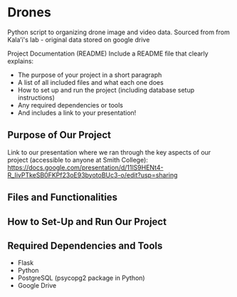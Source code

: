 # Drones
Python script to organizing drone image and video data. Sourced from from Kala’i's lab - original data stored on google drive

Project Documentation (README) 
Include a README file that clearly explains:
- The purpose of your project in a short paragraph
- A list of all included files and what each one does
- How to set up and run the project (including database setup instructions)
- Any required dependencies or tools
- And includes a link to your presentation!


## Purpose of Our Project

Link to our presentation where we ran through the key aspects of our project (accessible to anyone at Smith College): https://docs.google.com/presentation/d/11lS9HENt4-R_IivPTkeSB0FKPf23oE93byotoBUc3-o/edit?usp=sharing 

## Files and Functionalities

## How to Set-Up and Run Our Project

## Required Dependencies and Tools
- Flask
- Python
- PostgreSQL (psycopg2 package in Python)
- Google Drive

